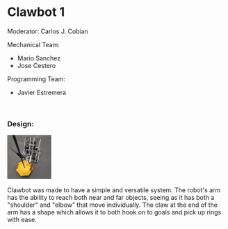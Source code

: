 # Clawbot 1

Moderator: Carlos J. Cobian

Mechanical Team:
* Mario Sanchez
* Jose Cestero

Programming Team:
* Javier Estremera

<br>

### Design:

<img    src="images/Claw-Bot-1.jpg"
        title="Clawbot-1"
        width="20%"
        height="20%"/>

Clawbot was made to have a simple and versatile system. The robot's arm has the ability to reach both near and far objects, seeing as it has both a "shoulder" and "elbow" that move individually. The claw at the end of the arm has a shape which allows it to both hook on to goals and pick up rings with ease.
